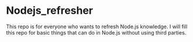# Nodejs_refresher
This repo is for everyone who wants to refresh Node.js knowledge. I will fill this repo for basic things that can do in Node.js without using third parties.
